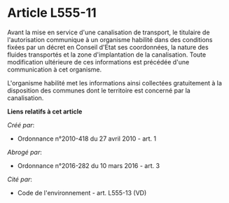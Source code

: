 # Article L555-11

Avant la mise en service d'une canalisation de transport, le titulaire de l'autorisation communique à un organisme habilité
dans des conditions fixées par un décret en Conseil d'Etat ses coordonnées, la nature des fluides transportés et la zone
d'implantation de la canalisation. Toute modification ultérieure de ces informations est précédée d'une communication à cet
organisme. 

L'organisme habilité met les informations ainsi collectées gratuitement à la disposition des communes dont le territoire est
concerné par la canalisation.

**Liens relatifs à cet article**

_Créé par_:

  - Ordonnance n°2010-418  du 27 avril 2010 - art. 1

_Abrogé par_:

  - Ordonnance n°2016-282 du 10 mars 2016 - art. 3

_Cité par_:

  - Code de l'environnement - art. L555-13 (VD)
